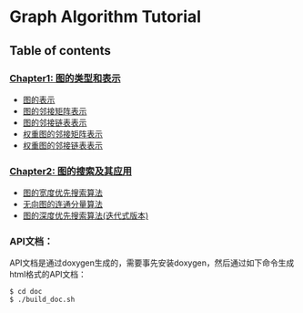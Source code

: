 # Graph Algorithm Tutorial

## Table of contents

### [Chapter1: 图的类型和表示](chapter-01/README.md)

- [图的表示](chapter-01/recipe-01/README.md)
- [图的邻接矩阵表示](chapter-01/recipe-02/README.md)
- [图的邻接链表表示](chapter-01/recipe-03/README.md)
- [权重图的邻接矩阵表示](chapter-01/recipe-04/README.md)
- [权重图的邻接链表表示](chapter-01/recipe-05/README.md)

### [Chapter2: 图的搜索及其应用](chapter-02/README.md)

- [图的宽度优先搜索算法](chapter-02/recipe-01/README.md)
- [无向图的连通分量算法](chapter-02/recipe-02/README.md)
- [图的深度优先搜索算法(迭代式版本)](chapter-02/recipe-03/README.md)

### API文档：

API文档是通过doxygen生成的，需要事先安装doxygen，然后通过如下命令生成html格式的API文档：

```shell
$ cd doc
$ ./build_doc.sh
```
